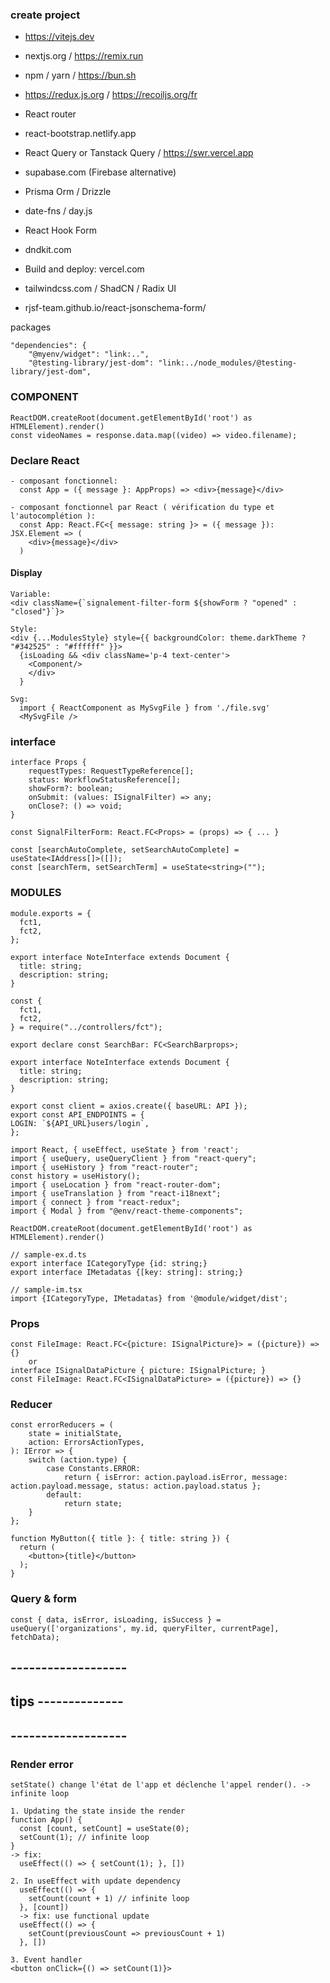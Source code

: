 ### create project

- https://vitejs.dev
- nextjs.org / https://remix.run
- npm / yarn / https://bun.sh
- https://redux.js.org / https://recoiljs.org/fr

- React router
- react-bootstrap.netlify.app
- React Query or Tanstack Query / https://swr.vercel.app
- supabase.com (Firebase alternative)
- Prisma Orm / Drizzle
- date-fns / day.js
- React Hook Form 
- dndkit.com
- Build and deploy: vercel.com
- tailwindcss.com / ShadCN / Radix UI
- rjsf-team.github.io/react-jsonschema-form/

packages
```
"dependencies": {
    "@myenv/widget": "link:..",
    "@testing-library/jest-dom": "link:../node_modules/@testing-library/jest-dom",
```

### COMPONENT

```
ReactDOM.createRoot(document.getElementById('root') as HTMLElement).render()
const videoNames = response.data.map((video) => video.filename);
```

### Declare React

```
- composant fonctionnel:  
  const App = ({ message }: AppProps) => <div>{message}</div>  
  
- composant fonctionnel par React ( vérification du type et l'autocomplétion ):  
  const App: React.FC<{ message: string }> = ({ message }): JSX.Element => (  
    <div>{message}</div>  
  )
```

#### Display

```
Variable:
<div className={`signalement-filter-form ${showForm ? "opened" : "closed"}`}>

Style:
<div {...ModulesStyle} style={{ backgroundColor: theme.darkTheme ? "#342525" : "#ffffff" }}>  
  {isLoading && <div className='p-4 text-center'>  
    <Component/>  
    </div>  
  }

Svg:
  import { ReactComponent as MySvgFile } from './file.svg'
  <MySvgFile />
```

### interface

```
interface Props {
    requestTypes: RequestTypeReference[];
    status: WorkflowStatusReference[];
    showForm?: boolean;
    onSubmit: (values: ISignalFilter) => any;
    onClose?: () => void;
}

const SignalFilterForm: React.FC<Props> = (props) => { ... }

const [searchAutoComplete, setSearchAutoComplete] = useState<IAddress[]>([]);
const [searchTerm, setSearchTerm] = useState<string>("");
```

### MODULES

```
module.exports = {
  fct1,
  fct2,
};

export interface NoteInterface extends Document {
  title: string;
  description: string;
}

const {
  fct1,
  fct2,
} = require("../controllers/fct");

export declare const SearchBar: FC<SearchBarprops>;

export interface NoteInterface extends Document {
  title: string;
  description: string;
}

export const client = axios.create({ baseURL: API });
export const API_ENDPOINTS = {
LOGIN: `${API_URL}users/login`,
};
```

```
import React, { useEffect, useState } from 'react';
import { useQuery, useQueryClient } from "react-query";
import { useHistory } from "react-router";
const history = useHistory();
import { useLocation } from "react-router-dom";
import { useTranslation } from "react-i18next";
import { connect } from "react-redux";
import { Modal } from "@env/react-theme-components";

ReactDOM.createRoot(document.getElementById('root') as HTMLElement).render()
```

```exemple
// sample-ex.d.ts
export interface ICategoryType {id: string;}
export interface IMetadatas {[key: string]: string;}

// sample-im.tsx
import {ICategoryType, IMetadatas} from '@module/widget/dist';
```

### Props

```
const FileImage: React.FC<{picture: ISignalPicture}> = ({picture}) => {}
	or
interface ISignalDataPicture { picture: ISignalPicture; }
const FileImage: React.FC<ISignalDataPicture> = ({picture}) => {}
```

### Reducer

```
const errorReducers = (
    state = initialState,
    action: ErrorsActionTypes,
): IError => {
    switch (action.type) {
        case Constants.ERROR:
            return { isError: action.payload.isError, message: action.payload.message, status: action.payload.status };
        default:
            return state;
    }
};

function MyButton({ title }: { title: string }) {
  return (
    <button>{title}</button>
  );
}
```

### Query & form

```
const { data, isError, isLoading, isSuccess } = useQuery(['organizations', my.id, queryFilter, currentPage], fetchData);

```

## -------------------
## tips --------------
## -------------------

### Render error

```
setState() change l'état de l'app et déclenche l'appel render(). -> infinite loop

1. Updating the state inside the render
function App() {
  const [count, setCount] = useState(0);
  setCount(1); // infinite loop
}
-> fix:
  useEffect(() => { setCount(1); }, [])

2. In useEffect with update dependency
  useEffect(() => {
    setCount(count + 1) // infinite loop
  }, [count])
  -> fix: use functional update
  useEffect(() => {
    setCount(previousCount => previousCount + 1)
  }, [])

3. Event handler
<button onClick={() => setCount(1)}>
```
